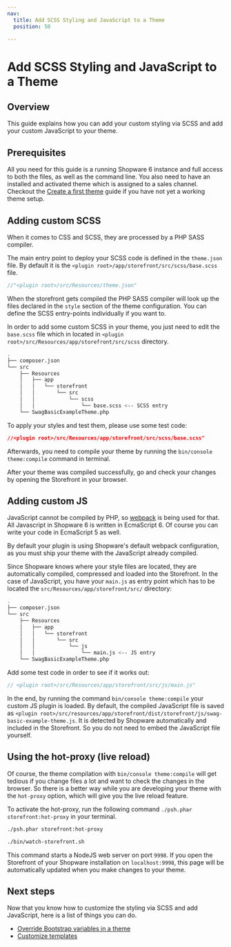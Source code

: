 ```yaml
---
nav:
  title: Add SCSS Styling and JavaScript to a Theme
  position: 50

---
```


# Add SCSS Styling and JavaScript to a Theme

## Overview

This guide explains how you can add your custom styling via SCSS and add your custom JavaScript to your theme.

## Prerequisites

All you need for this guide is a running Shopware 6 instance and full access to both the files, as well as the command line. You also need to have an installed and activated theme which is assigned to a sales channel. Checkout the [Create a first theme](create-a-theme) guide if you have not yet a working theme setup.

## Adding custom SCSS

When it comes to CSS and SCSS, they are processed by a PHP SASS compiler.

The main entry point to deploy your SCSS code is defined in the `theme.json` file. By default it is the `<plugin root>/app/storefront/src/scss/base.scss` file.

```javascript
//"<plugin root>/src/Resources/theme.json"
```

When the storefront gets compiled the PHP SASS compiler will look up the files declared in the `style` section of the theme configuration. You can define the SCSS entry-points individually if you want to.

In order to add some custom SCSS in your theme, you just need to edit the `base.scss` file which in located in `<plugin root>/src/Resources/app/storefront/src/scss` directory.

```bash
.
├── composer.json
└── src
    ├── Resources
    │   ├── app
    │   │   └── storefront
    │   │       └── src
    │   │           └── scss
    │   │               └── base.scss <-- SCSS entry
    └── SwagBasicExampleTheme.php
```

To apply your styles and test them, please use some test code:

```css
//<plugin root>/src/Resources/app/storefront/src/scss/base.scss"
```

Afterwards, you need to compile your theme by running the `bin/console theme:compile` command in terminal.

After your theme was compiled successfully, go and check your changes by opening the Storefront in your browser.

## Adding custom JS

JavaScript cannot be compiled by PHP, so [webpack](https://webpack.js.org/) is being used for that. All Javascript in Shopware 6 is written in EcmaScript 6. Of course you can write your code in EcmaScript 5 as well.

By default your plugin is using Shopware's default webpack configuration, as you must ship your theme with the JavaScript already compiled.

Since Shopware knows where your style files are located, they are automatically compiled, compressed and loaded into the Storefront. In the case of JavaScript, you have your `main.js` as entry point which has to be located the `src/Resources/app/storefront/src/` directory:

```bash
.
├── composer.json
└── src
    ├── Resources
    │   ├── app
    │   │   └── storefront
    │   │       └── src
    │   │           └── js
    │   │               └── main.js <-- JS entry
    └── SwagBasicExampleTheme.php
```

Add some test code in order to see if it works out:

```javascript
// <plugin root>/src/Resources/app/storefront/src/js/main.js"
```

In the end, by running the command `bin/console theme:compile` your custom JS plugin is loaded. By default, the compiled JavaScript file is saved as `<plugin root>/src/resources/app/storefront/dist/storefront/js/swag-basic-example-theme.js`. It is detected by Shopware automatically and included in the Storefront. So you do not need to embed the JavaScript file yourself.

## Using the hot-proxy \(live reload\)

Of course, the theme compilation with `bin/console theme:compile` will get tedious if you change files a lot and want to check the changes in the browser. So there is a better way while you are developing your theme with the `hot-proxy` option, which will give you the live reload feature.

To activate the hot-proxy, run the following command `./psh.phar storefront:hot-proxy` in your terminal.

<Tabs>
<Tab title="Development template">

```bash
./psh.phar storefront:hot-proxy
```
</Tab>

<Tab title="Production template">

```bash
./bin/watch-storefront.sh
```
</Tab>
</Tabs>

This command starts a NodeJS web server on port `9998`. If you open the Storefront of your Shopware installation on `localhost:9998`, this page will be automatically updated when you make changes to your theme.

## Next steps

Now that you know how to customize the styling via SCSS and add JavaScript, here is a list of things you can do.

* [Override Bootstrap variables in a theme](override-bootstrap-variables-in-a-theme)
* [Customize templates](../plugins/storefront/customize-templates)
